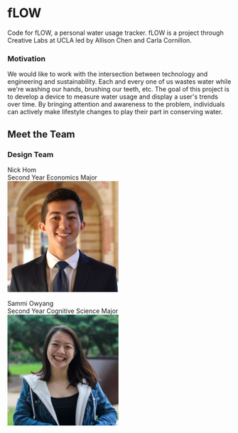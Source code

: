 # fLOW
Code for fLOW, a personal water usage tracker. fLOW is a project through Creative Labs at UCLA led by Allison Chen and Carla Cornillon.

### Motivation
We would like to work with the intersection between technology and engineering and sustainability. Each and every one of us wastes water while we're washing our hands, brushing our teeth, etc. The goal of this project is to develop a device to measure water usage and display a user's trends over time. By bringing attention and awareness to the problem, individuals can actively make lifestyle changes to play their part in conserving water.

## Meet the Team
### Design Team
Nick Hom<br/>
Second Year Economics Major<br/>
<img src="bio_imgs/nick.jpg" width="250">

Sammi Owyang<br/>
Second Year Cognitive Science Major<br/>
<img src="bio_imgs/sammi.jpg" width="250">

